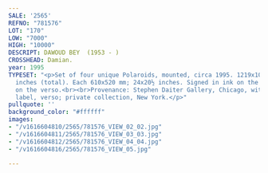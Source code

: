```yaml
---
SALE: '2565'
REFNO: "781576"
LOT: "170"
LOW: "7000"
HIGH: "10000"
DESCRIPT: DAWOUD BEY  (1953 - )
CROSSHEAD: Damian.
year: 1995
TYPESET: "<p>Set of four unique Polaroids, mounted, circa 1995. 1219x1016 mm; 48x41
  inches (total). Each 610x520 mm; 24x20½ inches. Signed in ink on the gallery label
  on the verso.<br><br>Provenance: Stephen Daiter Gallery, Chicago, with the gallery
  label, verso; private collection, New York.</p>"
pullquote: ''
background_color: "#ffffff"
images:
- "/v1616604810/2565/781576_VIEW_02_02.jpg"
- "/v1616604811/2565/781576_VIEW_03_03.jpg"
- "/v1616604812/2565/781576_VIEW_04_04.jpg"
- "/v1616604816/2565/781576_VIEW_05.jpg"

---
```

